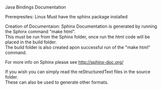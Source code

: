 Java Bindings Documentation

Prereqresites:
Linux
Must have the sphinx package installed

Creation of Documentaion:
Sphinx Documentation is generated by running the Sphinx command "make html".  
This must be run from the Sphinx folder, once run the html code will be placed in the build folder.  
The build folder is also created apon successful run of the "make html" command.

For more info on Sphinx please see http://sphinx-doc.org/

If you wish you can simply read the reStructuredText files in the source folder.  
These can also be used to generate other formats.

 
